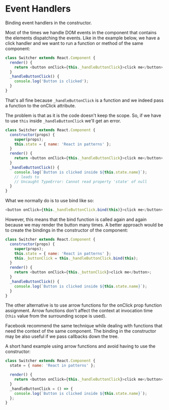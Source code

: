# Event Handlers

Binding event handlers in the constructor.

Most of the times we handle DOM events in the component that contains the elements dispatching the
events. Like in the example below, we have a click handler and we want to run a function or method
of the same component:

```javascript
class Switcher extends React.Component {
  render() {
    return <button onClick={this._handleButtonClick}>click me</button>;
  }
  _handleButtonClick() {
    console.log('Button is clicked');
  }
}
```

That's all fine because `_handleButtonClick` is a function and we indeed pass a function to the
onClick attribute.

The problem is that as it is the code doesn't keep the scope. So, if we have to use `this` inside
`_handleButtonClick` we'll get an error.

```javascript
class Switcher extends React.Component {
  constructor(props) {
    super(props);
    this.state = { name: 'React in patterns' };
  }
  render() {
    return <button onClick={this._handleButtonClick}>click me</button>;
  }
  _handleButtonClick() {
    console.log(`Button is clicked inside ${this.state.name}`);
    // leads to
    // Uncaught TypeError: Cannot read property 'state' of null
  }
}
```

What we normally do is to use bind like so:

```javascript
<button onClick={this._handleButtonClick.bind(this)}>click me</button>
```

However, this means that the bind function is called again and again because we may render the
button many times. A better approach would be to create the bindings in the constructor of the
component:

```javascript
class Switcher extends React.Component {
  constructor(props) {
    super(props);
    this.state = { name: 'React in patterns' };
    this._buttonClick = this._handleButtonClick.bind(this);
  }
  render() {
    return <button onClick={this._buttonClick}>click me</button>;
  }
  _handleButtonClick() {
    console.log(`Button is clicked inside ${this.state.name}`);
  }
}
```

The other alternative is to use arrow functions for the onClick prop function assignment. Arrow
functions don't affect the context at invocation time (`this` value from the surrounding scope is
used).

Facebook recommend the same technique while dealing with functions that need the context of the same
component. The binding in the constructor may be also useful if we pass callbacks down the tree.

A short hand example using arrow functions and avoid having to use the constructor:

```javascript
class Switcher extends React.Component {
  state = { name: 'React in patterns' };

  render() {
    return <button onClick={this._handleButtonClick}>click me</button>;
  }
  _handleButtonClick = () => {
    console.log(`Button is clicked inside ${this.state.name}`);
  };
}
```
